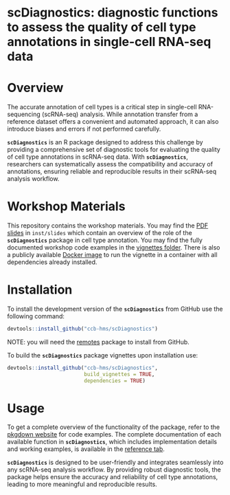 # scDiagnostics: diagnostic functions to assess the quality of cell type annotations in single-cell RNA-seq data

# Overview

The accurate annotation of cell types is a critical step in single-cell RNA-sequencing (scRNA-seq) analysis. While annotation transfer from a reference dataset offers a convenient and automated approach, it can also introduce biases and errors if not performed carefully.

**`scDiagnostics`** is an R package designed to address this challenge by providing a comprehensive set of diagnostic tools for evaluating the quality of cell type annotations in scRNA-seq data. With **`scDiagnostics`**, researchers can systematically assess the compatibility and accuracy of annotations, ensuring reliable and reproducible results in their scRNA-seq analysis workflow.

# Workshop Materials

This repository contains the workshop materials. You may find the [PDF slides](https://github.com/AnthonyChristidis/scDiagnosticsBioc2024Demo/blob/devel/inst/slides/BioC2024_scDiagnostics.pdf) in `inst/slides` which contain an overview of the role of the **`scDiagnostics`** package in cell type annotation. You may find the fully documented workshop code examples in the [vignettes folder](https://github.com/AnthonyChristidis/scDiagnosticsBioc2024Demo/tree/devel/vignettes). There is also a publicly available [Docker image](https://github.com/anthonychristidis/scDiagnosticsBioc2024Demo/pkgs/container/scdiagnosticsbioc2024demo) to run the vignette in a container with all dependencies already installed.

# Installation

To install the development version of the **`scDiagnostics`** from GitHub use the following command:

``` r
devtools::install_github("ccb-hms/scDiagnostics")
```

NOTE: you will need the [remotes](https://cran.r-project.org/web/packages/remotes/index.html) package to install from GitHub.

To build the **`scDiagnostics`** package vignettes upon installation use:

``` r
devtools::install_github("ccb-hms/scDiagnostics",
                         build_vignettes = TRUE,
                         dependencies = TRUE)
```

# Usage

To get a complete overview of the functionality of the package, refer to the [pkgdown website](https://ccb-hms.github.io/scDiagnostics/index.html) for code examples. The complete documentation of each available function in **`scDiagnostics`**, which includes implementation details and working examples, is available in the [reference tab](https://ccb-hms.github.io/scDiagnostics/reference/index.html).

**`scDiagnostics`** is designed to be user-friendly and integrates seamlessly into any scRNA-seq analysis workflow. By providing robust diagnostic tools, the package helps ensure the accuracy and reliability of cell type annotations, leading to more meaningful and reproducible results.
